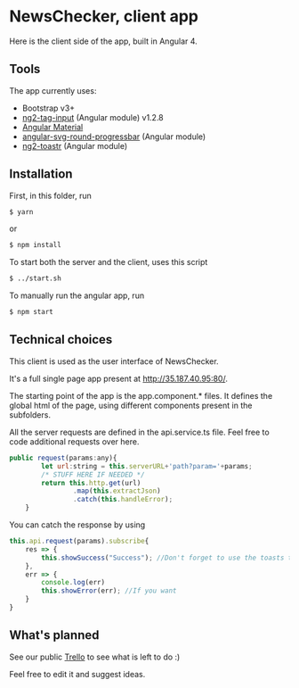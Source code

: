 # NewsChecker, client app

Here is the client side of the app, built in Angular 4.

## Tools

The app currently uses:

* Bootstrap v3+
* [ng2-tag-input](https://github.com/Gbuomprisco/ng2-tag-input/) (Angular module) v1.2.8
* [Angular Material](https://material.angular.io/)
* [angular-svg-round-progressbar](https://github.com/crisbeto/angular-svg-round-progressbar) (Angular module)
* [ng2-toastr](https://github.com/PointInside/ng2-toastr) (Angular module)

## Installation

First, in this folder, run
```sh
$ yarn
```
or
```sh
$ npm install
```

To start both the server and the client, uses this script
```sh
$ ../start.sh
```

To manually run the angular app, run
```sh
$ npm start
```

## Technical choices

This client is used as the user interface of NewsChecker.

It's a full single page app present at http://35.187.40.95:80/.

The starting point of the app is the app.component.* files. It defines the global html of the page, using different components present in the subfolders.

All the server requests are defined in the api.service.ts file. Feel free to code additional requests over here.

```js
public request(params:any){
		let url:string = this.serverURL+'path?param='+params;
		/* STUFF HERE IF NEEDED */
		return this.http.get(url)
				.map(this.extractJson)
				.catch(this.handleError);
	}
```

You can catch the response by using

```js
this.api.request(params).subscribe{
	res => {
		this.showSuccess("Success"); //Don't forget to use the toasts to indicate the user how went the request
	},
	err => {
		console.log(err)
		this.showError(err); //If you want
	}
}
```

## What's planned

See our public [Trello](http://trello.com/b/0x5pukld/news-checker) to see what is left to do :)

Feel free to edit it and suggest ideas.